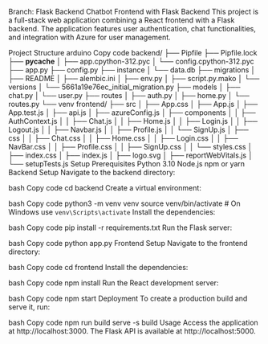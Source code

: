Branch: Flask Backend
Chatbot Frontend with Flask Backend
This project is a full-stack web application combining a React frontend with a Flask backend. The application features user authentication, chat functionalities, and integration with Azure for user management.

Project Structure
arduino
Copy code
backend/
├── Pipfile
├── Pipfile.lock
├── __pycache__
│   ├── app.cpython-312.pyc
│   └── config.cpython-312.pyc
├── app.py
├── config.py
├── instance
│   └── data.db
├── migrations
│   ├── README
│   ├── alembic.ini
│   ├── env.py
│   ├── script.py.mako
│   └── versions
│       └── 5661a19e76ec_initial_migration.py
├── models
│   ├── chat.py
│   └── user.py
├── routes
│   ├── auth.py
│   ├── home.py
│   └── routes.py
└── venv
frontend/
├── src
│   ├── App.css
│   ├── App.js
│   ├── App.test.js
│   ├── api.js
│   ├── azureConfig.js
│   ├── components
│   │   ├── AuthContext.js
│   │   ├── Chat.js
│   │   ├── Home.js
│   │   ├── Login.js
│   │   ├── Logout.js
│   │   ├── Navbar.js
│   │   ├── Profile.js
│   │   └── SignUp.js
│   ├── css
│   │   ├── Chat.css
│   │   ├── Home.css
│   │   ├── Login.css
│   │   ├── NavBar.css
│   │   ├── Profile.css
│   │   ├── SignUp.css
│   │   └── styles.css
│   ├── index.css
│   ├── index.js
│   ├── logo.svg
│   ├── reportWebVitals.js
│   └── setupTests.js
Setup
Prerequisites
Python 3.10
Node.js
npm or yarn
Backend Setup
Navigate to the backend directory:

bash
Copy code
cd backend
Create a virtual environment:

bash
Copy code
python3 -m venv venv
source venv/bin/activate  # On Windows use `venv\Scripts\activate`
Install the dependencies:

bash
Copy code
pip install -r requirements.txt
Run the Flask server:

bash
Copy code
python app.py
Frontend Setup
Navigate to the frontend directory:

bash
Copy code
cd frontend
Install the dependencies:

bash
Copy code
npm install
Run the React development server:

bash
Copy code
npm start
Deployment
To create a production build and serve it, run:

bash
Copy code
npm run build
serve -s build
Usage
Access the application at http://localhost:3000.
The Flask API is available at http://localhost:5000.

